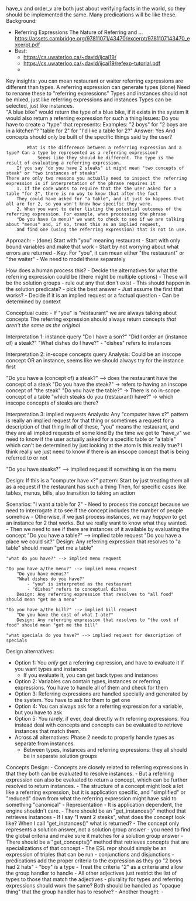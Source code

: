 have_v and order_v are both just about verifying facts in the world, so they should be implemented the same. Many predications will be like these.
Background:
- Referring Expressions The Nature of Referring and ... https://assets.cambridge.org/97811071/43470/excerpt/9781107143470_excerpt.pdf
- Best:
  - https://cs.uwaterloo.ca/~david/ijcai19/
  - https://cs.uwaterloo.ca/~david/ijcai19/refexp-tutorial.pdf
  - 
Key insights:
    you can mean restaurant or waiter
    referring expressions are different than types. A referring expression can generate types
        (done) Need to rename these to "referring expressions"
    Types and instances should not be mixed, just like referring expressions and instances
    Types can be selected, just like instances.  
        "A blue bike" would return the type of a blue bike, if it exists in the system
        It would also return a referring expression for such a thing
        Issues:
            Do you have to create a "type" that represents:
                Examples:
                    "2 boys" for "2 boys are in a kitchen"?
                    "table for 2" for "I'd like a table for 2?"
                Answer: Yes
                    And concepts should only be built of the specific things said by the user?
                    
            What is the difference between a referring expression and a type? Can a type be represented as a referring expression?
                Seems like they should be different. The type is the result of evaluating a referring expression.
        If you say "do you have 2 steaks" it might mean "two concepts of steak" or "two instances of steaks"
    There are only two reasons you actually need to inspect the referring expression is if interpretation of the phrase requires it
        1. If the code wants to require that the the user asked for a table "for 2", there is no way to know that after the fact
        They could have asked for "a table", and it just so happens that all are for 2, so you won't know how specific they were.
        2. When you want to defer listing the potential outcomes of the referring expression. For example, when processing the phrase
        "Do you have (a menu)" we want to check to see if we are talking about "menus" and, if so, treat this as an implied request, 
        and find one (using the referring expression) that is not in use.

Approach:
    - (done) Start with "you" meaning restaurant
    - Start with only bound variables and make that work
    - Start by not worrying about what errors are returned
    - Key: For "you", it can mean either "the restaurant" or "the waiter"
        - We need to model these separately

How does a human process this?
    - Decide the alternatives for what the referring expression could be (there might be multiple options)
        - These will be the solution groups
    - rule out any that don't exist
        - This should happen in the solution predicate?
    - pick the best answer
        - Just assume the first that works?
    - Decide if it is an implied request or a factual question
        - Can be determined by context

Conceptual cues:
    - If "you" is "restaurant" we are always talking about concepts
        The referring expression should always return concepts *that aren't the same as the original*

Interpretation 1: instance query
"Do I have a son?"
"Did I order an (instance of) a steak?"
"What dishes do I have?"
    - "dishes" refers to instances

Interpretation 2: in-scope concepts query
Analysis:
    Could be an inscope concept OR an instance, seems like we should always try for the instance first

"Do you have a (concept of) a steak?" --> does the restaurant have the concept of a steak
"Do you have the steak?" -> refers to having an inscope concept of "the steak"
"Do you have the table?" -> There is no in-scope concept of a table
"which steaks do you (restaurant) have?" -> which inscope concepts of steaks are there?

Interpretation 3: implied requests
Analysis:
    Any "computer have x?" pattern is really an implied request for that thing or sometimes a request for a description of that thing 
    In all of these, "you" means the restaurant, and they are all implied requests of some kind
    By the time we get to "have_v" we need to know if the user actually asked for a specific table or "a table" which can't be determined by just looking at the atom
        Is this really true?
        I think really we just need to know if there is an inscope concept that is being referred to or not

"Do you have steaks?" --> implied request if something is on the menu

Design:
    If this is a "computer have x?" pattern:
    Start by just treating them all as a request if the restaurant has such a thing
    Then, for specific cases like tables, menus, bills, also transition to taking an action

Scenarios:
    "I want a table for 2"
        - Need to process the *concept* because we need to interrogate it to see if the concept includes the number of people somehow
            - Otherwise, if we just process instances, we may *happen* to get an instance for 2 that works.  But we really want to know what they wanted.
        - Then we need to see if there are instances of it available by evaluating the concept
    "Do you have a table?" --> implied table request
        "Do you have a place we could sit?"
        Design: Any referring expression that resolves to "a table" should mean "get me a table"
    
    "what do you have?" --> implied menu request
    
    "Do you have a/the menu?" --> implied menu request
        "Do you have menus?"
        "What dishes do you have?"
            - "you" is interpreted as the restaurant
            - "dishes" refers to conceptual dishes
        Design: Any referring expression that resolves to "all food" should mean "get me a menu"
        
    "Do you have a/the bill?" --> implied bill request
        "Do you have the cost of what I ate?"
        Design: Any referring expression that resolves to "the cost of food" should mean "get me the bill"
    
    "what specials do you have?" --> implied request for description of specials
    
Design alternatives:
- Option 1: You *only* get a referring expression, and have to evaluate it if you want types and instances
  - If you evaluate it, you can get back types and instances
- Option 2: Variables can contain types, instances or referring expressions. You have to handle all of them and check for them
- Option 3: Referring expressions are handled specially and generated by the system.  You have to ask for them to get one
- Option 4: You can always ask for a referring expression for a variable, but you have to ask
- Option 5: You rarely, if ever, deal directly with referring expressions. You instead deal with concepts and concepts can be evaluated to retrieve instances that match them.
- Across all alternatives: Phase 2 needs to properly handle types as separate from instances.
  - Between types, instances and referring expressions: they all should be in separate solution groups


Concepts Design:
    - Concepts are closely related to referring expressions in that they both can be evaluated to resolve instances.
        - But a referring expression can also be evaluated to return a concept, which can be further resolved to return instances.
        - The structure of a concept might look a lot like a referring expression, but it is application specific, and "simplified" or "reduced" down from what 
            the referring expression might have said to something "canonical"
    - Representation
        - It is application dependent, the engine shouldn't care.
        - There should be an "get_instances()" method that retrieves instances
            - If I say "I want 2 steaks", what does the concept look like?  When I call "get_instances()" what is returned?
                - The concept only represents a solution answer, not a solution group answer
                - you need to find the global criteria and make sure it matches for a solution group answer
        - There should be a "get_concepts()" method that retrieves concepts that are specializations of that concept
        - The ESL repr should simply be an expression of triples that can be run
            - conjunctions and disjunctions
        - predications add the proper criteria to the expression as they go
    "2 boys had 2 hats"
    - "boy" is a type
    - Treat the criteria "2" as a criteria and allow the group handler to handle
    - All other adjectives just restrict the list of types to those that match the adjectives
    - plurality for types and referring expressions should work the same?  Both should be handled as "opaque thing" that the group handler has to resolve?
    - Another thought:
        - 